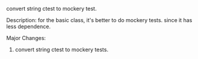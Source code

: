 convert string ctest to mockery test.

Description:
for the basic class, it's better to do mockery tests.
since it has less dependence.

Major Changes:
1. convert string ctest to mockery tests.
